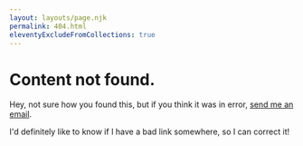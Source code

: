 ```yaml
---
layout: layouts/page.njk
permalink: 404.html
eleventyExcludeFromCollections: true
---
```


# Content not found.

Hey, not sure how you found this, but if you think it was in error, <a href="mailto:chrislagasse@pm.me">send me an email</a>.

I'd definitely like to know if I have a bad link somewhere, so I can correct it!
